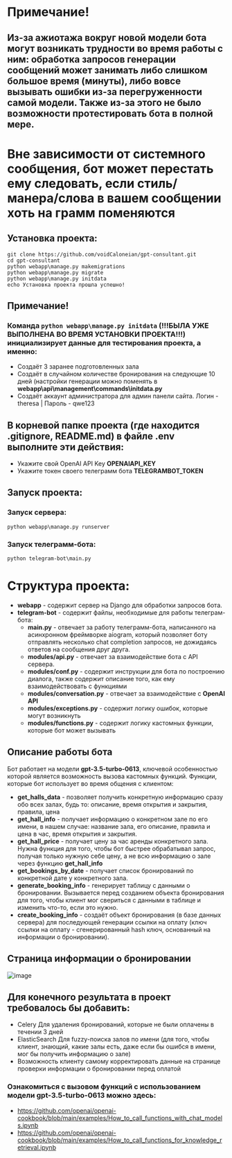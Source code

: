 # Примечание!
## Из-за ажиотажа вокруг новой модели бота могут возникать трудности во время работы с ним: обработка запросов генерации сообщений может занимать либо слишком большое время (минуты), либо вовсе вызывать ошибки из-за перегруженности самой модели. Также из-за этого не было возможности протестировать бота в полной мере.
# Вне зависимости от системного сообщения, бот может перестать ему следовать, если стиль/манера/слова в вашем сообщении хоть на грамм поменяются
## Установка проекта:
```
git clone https://github.com/voidCaloneian/gpt-consultant.git
cd gpt-consultant
python webapp\manage.py makemigrations
python webapp\manage.py migrate
python webapp\manage.py initdata
echo Установка проекта прошла успешно!
```
## Примечание!
### Команда ```python webapp\manage.py initdata``` (!!!БЫЛА УЖЕ ВЫПОЛНЕНА ВО ВРЕМЯ УСТАНОВКИ ПРОЕКТА!!!) инициализирует данные для тестирования проекта, а именно:
  - Создаёт 3 заранее подготовленных зала
  - Создаёт в случайном количестве бронирования на следующие 10 дней (настройки генерации можно поменять в **webapp\api\management\commands\initdata.py**
  - Создаёт аккаунт администратора для админ панели сайта. Логин - theresa | Пароль - qwe123
## В корневой папке проекта (где находится .gitignore, README.md) в файле **.env** выполните эти действия:
- Укажите свой OpenAI API Key **OPENAIAPI_KEY** 
- Укажите токен своего телеграмм бота **TELEGRAMBOT_TOKEN** 
## Запуск проекта:
### Запуск сервера:
  ```python webapp\manage.py runserver```
### Запуск телеграмм-бота:
  ```python telegram-bot\main.py```
  
# Структура проекта:
- **webapp** - содержит сервер на Django для обработки запросов бота.
- **telegram-bot** - содержит файлы, необходимые для работы телеграм-бота:
  - **main.py** - отвечает за работу телеграмм-бота, написанного на асинхронном фреймворке aiogram, который позволяет боту отправлять несколько chat completion запросов, не дожидаясь ответов на сообщения друг друга.
  - **modules/api.py** - отвечает за взаимодействие бота с API сервера.
  - **modules/conf.py** - содержит инструкции для бота по построению диалога, также содержит описание того, как ему взаимодействовать с функциями
  - **modules/conversation.py** - отвечает за взаимодействие с **OpenAI API**
  - **modules/exceptions.py** - содержит логику ошибок, которые могут возникнуть
  - **modules/functions.py** - содержит логику кастомных функции, которые бот может вызывать
    
## Описание работы бота
Бот работает на модели **gpt-3.5-turbo-0613**, ключевой особенностью которой является возможность вызова кастомных функций.
Функции, которые бот использует во время общения с клиентом:
- **get_halls_data** - позволяет получить конкретную информацию сразу обо всех залах, будь то: описание, время открытия и закрытия, правила, цена
- **get_hall_info** - получает информацию о конкретном зале по его имени, в нашем случае: название зала, его описание, правила и цена в час, время открытия и закрытия.
- **get_hall_price** - получает цену за час аренды конкретного зала. Нужна функция для того, чтобы бот быстрее обрабатывал запрос, получая только нужную себе цену, а не всю информацию о зале через функцию **get_hall_info**
- **get_bookings_by_date** - получает список бронирований по конкретной дате у конкретного зала.
- **generate_booking_info** - генерирует таблицу с данными о бронировании. Вызывается перед созданием объекта бронирования для того, чтобы клиент мог свериться с данными в таблице и изменить что-то, если это нужно.
- **create_booking_info** - создаёт объект бронирования (в базе данных сервера) для последующей генерации ссылки на оплату (ключ ссылки на оплату - сгенерированный hash ключ, основанный на информации о бронировании).
## Страница информации о бронировании
![image](https://github.com/voidCaloneian/gpt-consultant/assets/106653303/8f9f289a-2763-4f86-ac86-c0825241517f)

## Для конечного результата в проект требовалось бы добавить:
- Celery Для удаления бронирований, которые не были оплачены в течении 3 дней
- ElasticSearch Для fuzzy-поиска залов по имени (для того, чтобы клиент, знающий, какие залы есть, даже если бы ошибся в имени, мог бы получить информацию о зале)
- Возможность клиенту самому корректировать данные на странице проверки информации о бронировании перед оплатой 

### Ознакомиться с вызовом функций с использованием модели **gpt-3.5-turbo-0613** можно здесь:
- https://github.com/openai/openai-cookbook/blob/main/examples/How_to_call_functions_with_chat_models.ipynb
- https://github.com/openai/openai-cookbook/blob/main/examples/How_to_call_functions_for_knowledge_retrieval.ipynb

